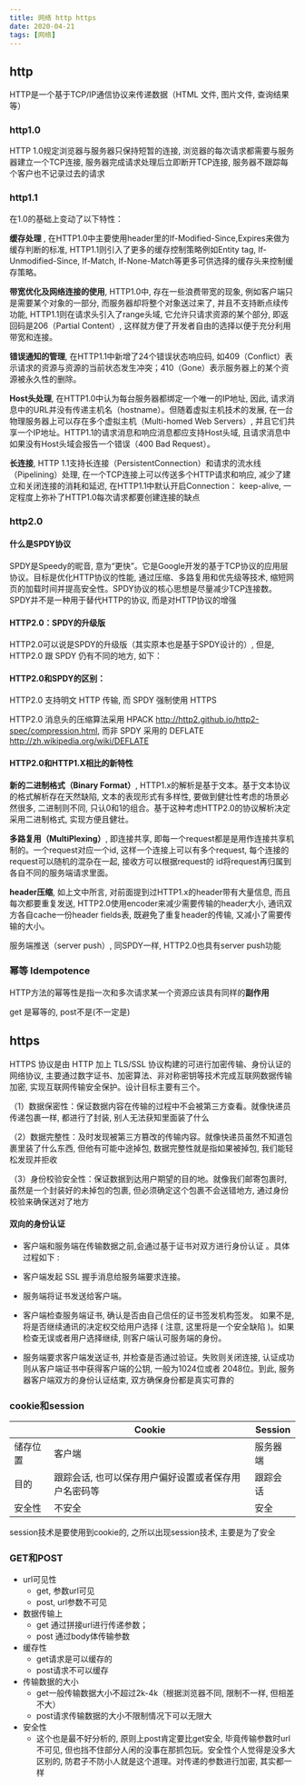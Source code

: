 ```yaml
---
title: 网络 http https
date: 2020-04-21
tags: [网络]
---
```


## http

HTTP是一个基于TCP/IP通信协议来传递数据（HTML 文件, 图片文件, 查询结果等）


### http1.0

HTTP 1.0规定浏览器与服务器只保持短暂的连接, 浏览器的每次请求都需要与服务器建立一个TCP连接, 服务器完成请求处理后立即断开TCP连接, 服务器不跟踪每个客户也不记录过去的请求

### http1.1

在1.0的基础上变动了以下特性：

**缓存处理** , 在HTTP1.0中主要使用header里的If-Modified-Since,Expires来做为缓存判断的标准, HTTP1.1则引入了更多的缓存控制策略例如Entity tag, If-Unmodified-Since, If-Match, If-None-Match等更多可供选择的缓存头来控制缓存策略。

**带宽优化及网络连接的使用**, HTTP1.0中, 存在一些浪费带宽的现象, 例如客户端只是需要某个对象的一部分, 而服务器却将整个对象送过来了, 并且不支持断点续传功能, HTTP1.1则在请求头引入了range头域, 它允许只请求资源的某个部分, 即返回码是206（Partial Content）, 这样就方便了开发者自由的选择以便于充分利用带宽和连接。

**错误通知的管理**, 在HTTP1.1中新增了24个错误状态响应码, 如409（Conflict）表示请求的资源与资源的当前状态发生冲突；410（Gone）表示服务器上的某个资源被永久性的删除。

**Host头处理**, 在HTTP1.0中认为每台服务器都绑定一个唯一的IP地址, 因此, 请求消息中的URL并没有传递主机名（hostname）。但随着虚拟主机技术的发展, 在一台物理服务器上可以存在多个虚拟主机（Multi-homed Web Servers）, 并且它们共享一个IP地址。HTTP1.1的请求消息和响应消息都应支持Host头域, 且请求消息中如果没有Host头域会报告一个错误（400 Bad Request）。

**长连接**, HTTP 1.1支持长连接（PersistentConnection）和请求的流水线（Pipelining）处理, 在一个TCP连接上可以传送多个HTTP请求和响应, 减少了建立和关闭连接的消耗和延迟, 在HTTP1.1中默认开启Connection： keep-alive, 一定程度上弥补了HTTP1.0每次请求都要创建连接的缺点


### http2.0

#### 什么是SPDY协议
SPDY是Speedy的昵音, 意为“更快”。它是Google开发的基于TCP协议的应用层协议。目标是优化HTTP协议的性能, 通过压缩、多路复用和优先级等技术, 缩短网页的加载时间并提高安全性。SPDY协议的核心思想是尽量减少TCP连接数。SPDY并不是一种用于替代HTTP的协议, 而是对HTTP协议的增强

#### HTTP2.0：SPDY的升级版

HTTP2.0可以说是SPDY的升级版（其实原本也是基于SPDY设计的）, 但是, HTTP2.0 跟 SPDY 仍有不同的地方, 如下：


#### HTTP2.0和SPDY的区别：

HTTP2.0 支持明文 HTTP 传输, 而 SPDY 强制使用 HTTPS

HTTP2.0 消息头的压缩算法采用 HPACK http://http2.github.io/http2-spec/compression.html, 而非 SPDY 采用的 DEFLATE http://zh.wikipedia.org/wiki/DEFLATE


#### HTTP2.0和HTTP1.X相比的新特性

**新的二进制格式（Binary Format）**, HTTP1.x的解析是基于文本。基于文本协议的格式解析存在天然缺陷, 文本的表现形式有多样性, 要做到健壮性考虑的场景必然很多, 二进制则不同, 只认0和1的组合。基于这种考虑HTTP2.0的协议解析决定采用二进制格式, 实现方便且健壮。

**多路复用（MultiPlexing）**, 即连接共享, 即每一个request都是是用作连接共享机制的。一个request对应一个id, 这样一个连接上可以有多个request, 每个连接的request可以随机的混杂在一起, 接收方可以根据request的 id将request再归属到各自不同的服务端请求里面。

**header压缩**, 如上文中所言, 对前面提到过HTTP1.x的header带有大量信息, 而且每次都要重复发送, HTTP2.0使用encoder来减少需要传输的header大小, 通讯双方各自cache一份header fields表, 既避免了重复header的传输, 又减小了需要传输的大小。

服务端推送（server push）, 同SPDY一样, HTTP2.0也具有server push功能

### 幂等 Idempotence

HTTP方法的幂等性是指一次和多次请求某一个资源应该具有同样的**副作用**

get 是幂等的,  post不是(不一定是)


## https

HTTPS 协议是由 HTTP 加上 TLS/SSL 协议构建的可进行加密传输、身份认证的网络协议, 主要通过数字证书、加密算法、非对称密钥等技术完成互联网数据传输加密, 实现互联网传输安全保护。设计目标主要有三个。

（1）数据保密性：保证数据内容在传输的过程中不会被第三方查看。就像快递员传递包裹一样, 都进行了封装, 别人无法获知里面装了什么

（2）数据完整性：及时发现被第三方篡改的传输内容。就像快递员虽然不知道包裹里装了什么东西, 但他有可能中途掉包, 数据完整性就是指如果被掉包, 我们能轻松发现并拒收

（3）身份校验安全性：保证数据到达用户期望的目的地。就像我们邮寄包裹时, 虽然是一个封装好的未掉包的包裹, 但必须确定这个包裹不会送错地方, 通过身份校验来确保送对了地方


#### 双向的身份认证

- 客户端和服务端在传输数据之前,会通过基于证书对双方进行身份认证 。具体过程如下 :

- 客户端发起 SSL 握手消息给服务端要求连接。

- 服务端将证书发送给客户端。

- 客户端检查服务端证书, 确认是否由自己信任的证书签发机构签发。 如果不是, 将是否继续通讯的决定权交给用户选择 ( 注意, 这里将是一个安全缺陷 )。如果检查无误或者用户选择继续, 则客户端认可服务端的身份。

- 服务端要求客户端发送证书, 并检查是否通过验证。失败则关闭连接, 认证成功则从客户端证书中获得客户端的公钥, 一般为1024位或者 2048位。到此, 服务器客户端双方的身份认证结束, 双方确保身份都是真实可靠的


### cookie和session


|       | Cookie  |  Session | 
|  ----   | ----  |  ----    | 
| 储存位置  | 客户端 |  服务器端   | 
| 目的  | 跟踪会话, 也可以保存用户偏好设置或者保存用户名密码等 | 跟踪会话   | 
| 安全性  | 不安全 |  	安全   | 

session技术是要使用到cookie的, 之所以出现session技术, 主要是为了安全


### GET和POST

- url可见性
    - get, 参数url可见
    - post, url参数不可见
- 数据传输上
    - get 通过拼接url进行传递参数；
    - post 通过body体传输参数
- 缓存性
    - get请求是可以缓存的
    - post请求不可以缓存
- 传输数据的大小
    - get一般传输数据大小不超过2k-4k（根据浏览器不同, 限制不一样, 但相差不大）
    - post请求传输数据的大小不限制情况下可以无限大
- 安全性
    - 这个也是最不好分析的, 原则上post肯定要比get安全, 毕竟传输参数时url不可见, 但也挡不住部分人闲的没事在那抓包玩。安全性个人觉得是没多大区别的, 防君子不防小人就是这个道理。对传递的参数进行加密, 其实都一样